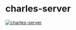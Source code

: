 # charles-server

[![charles-server](https://travis-ci.org/huanz/charles-server.svg)](https://travis-ci.org/huanz/charles-server)